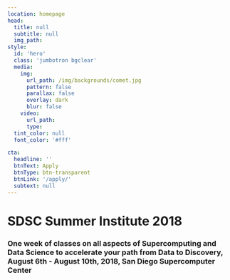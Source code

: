 ```yaml
---
location: homepage
head:
  title: null
  subtitle: null
  img_path:
style:
  id: 'hero'
  class: 'jumbotron bgclear'
  media:
    img:
      url_path: /img/backgrounds/comet.jpg
      pattern: false
      parallax: false
      overlay: dark
      blur: false
    video:
      url_path:
      type:
  tint_color: null
  font_color: '#fff'

cta:
  headline: ''
  btnText: Apply
  btnType: btn-transparent
  btnLink: '/apply/'
  subtext: null
---
```


# SDSC Summer Institute 2018

### One week of classes on all aspects of Supercomputing and Data Science to accelerate your path from Data to Discovery, August 6th -  August 10th, 2018, San Diego Supercomputer Center

&nbsp;
